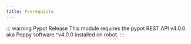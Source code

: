 ```yaml
---
title: Prerequiste
---
```


::: warning Pypot Release
This module requires the pypot REST API v4.0.0 aka Poppy software ^v4.0.0 installed on robot.
:::
